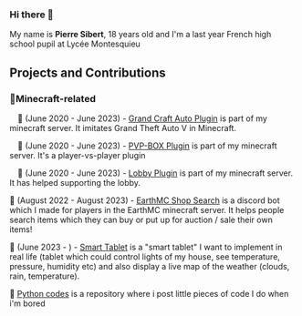 ### Hi there 👋
My name is **Pierre Sibert**, 18 years old and I'm a last year French high school pupil at Lycée Montesquieu

## Projects and Contributions

### 🌱Minecraft-related

&emsp;📍 (June 2020 - June 2023) - [Grand Craft Auto Plugin](https://github.com/Pierronus/minecraft-grandcraftauto) is part of my minecraft server. It imitates Grand Theft Auto V in Minecraft.

&emsp;📍 (June 2020 - June 2023) - [PVP-BOX Plugin](https://github.com/Pierronus/minecraft-pvpbox) is part of my minecraft server. It's a player-vs-player plugin

&emsp;📍 (June 2020 - June 2023) - [Lobby Plugin](https://github.com/Pierronus/minecraft-lobby) is part of my minecraft server. It has helped supporting the lobby.

📍 (August 2022 - August 2023) - [EarthMC Shop Search](https://github.com/Pierronus/earthmc-shop-search) is a discord bot which I made for players in the EarthMC minecraft server. It helps people search items which they can buy or put up for auction / sale their own items!

📍 (June 2023 - ) - [Smart Tablet](https://github.com/Pierronus/smart-tablet) is a "smart tablet" I want to implement in real life (tablet which could control lights of my house, see temperature, pressure, humidity etc) and also display a live map of the weather (clouds, rain, temperature).

📍 [Python codes](https://github.com/Pierronus/python-fun) is a repository where i post little pieces of code I do when i'm bored


   
